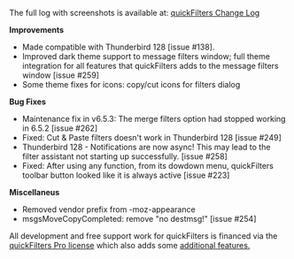 The full log with screenshots is available at: [quickFilters Change Log](https://quickfilters.quickfolders.org/version.html#6.5.3) 


**Improvements**

*   Made compatible with Thunderbird 128 \[issue #138\].
*   Improved dark theme support to message filters window; full theme integration for all features that quickFilters adds to the message filters window \[issue #259\]
*   Some theme fixes for icons: copy/cut icons for filters dialog

**Bug Fixes**

*   Maintenance fix in v6.5.3: The merge filters option had stopped working in 6.5.2 [issue #262]
*   Fixed: Cut & Paste filters doesn't work in Thunderbird 128 \[issue #249\]
*   Thunderbird 128 - Notifications are now async! This may lead to the filter assistant not starting up successfully. \[issue #258\]
*   Fixed: After using any function, from its dowdown menu, quickFilters toolbar button  looked like it is always active \[issue #223\]

**Miscellaneus**

*   Removed vendor prefix from -moz-appearance
*   msgsMoveCopyCompleted: remove "no destmsg!" \[issue #254\]

All development and free support work for quickFilters is financed via the [quickFilters Pro license](http://sites.fastspring.com/quickfolders/product/quickfilters?referrer=ATN) which also adds some [additional features.](https://quickfilters.quickfolders.org/premium.html#featureList)